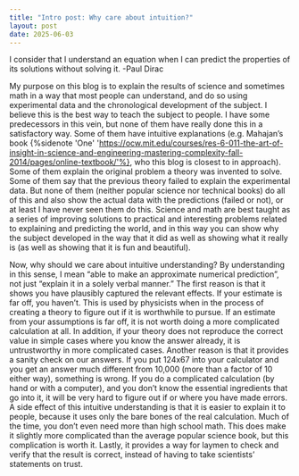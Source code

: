 ```yaml
---
title: "Intro post: Why care about intuition?"
layout: post
date: 2025-06-03
---
```


I consider that I understand an equation when I can predict the properties of its solutions without solving it.
-Paul Dirac

My purpose on this blog is to explain the results of science and sometimes math in a way that most people can understand, and do so using experimental data and the chronological development of the subject. I believe this is the best way to teach the subject to people. I have some predecessors in this vein, but none of them have really done this in a satisfactory way. Some of them have intuitive explanations (e.g. Mahajan’s book {%sidenote 'One' 'https://ocw.mit.edu/courses/res-6-011-the-art-of-insight-in-science-and-engineering-mastering-complexity-fall-2014/pages/online-textbook/'%}, who this blog is closest to in approach). Some of them explain the original problem a theory was invented to solve. Some of them say that the previous theory failed to explain the experimental data. But none of them (neither popular science nor technical books) do all of this and also show the actual data with the predictions (failed or not), or at least I have never seen them do this.
Science and math are best taught as a series of improving solutions to practical and interesting problems related to explaining and predicting the world, and in this way you can show why the subject developed in the way that it did as well as showing what it really is (as well as showing that it is fun and beautiful).

Now, why should we care about intuitive understanding? By understanding in this sense, I mean “able to make an approximate numerical prediction”, not just “explain it in a solely verbal manner.” The first reason is that it shows you have plausibly captured the relevant effects. If your estimate is far off, you haven’t. This is used by physicists when in the process of creating a theory to figure out if it is worthwhile to pursue. If an estimate from your assumptions is far off, it is not worth doing a more complicated calculation at all. In addition, if your theory does not reproduce the correct value in simple cases where you know the answer already, it is untrustworthy in more complicated cases.
Another reason is that it provides a sanity check on our answers. If you put 124x67 into your calculator and you get an answer much different from 10,000 (more than a factor of 10 either way), something is wrong. If you do a complicated calculation (by hand or with a computer), and you don’t know the essential ingredients that go into it, it will be very hard to figure out if or where you have made errors.
A side effect of this intuitive understanding
is that it is easier to explain it to people, because it uses only the bare bones of the real calculation. Much of the time, you don’t even need more than high school math. This does make it slightly more complicated than the average popular science book, but this complication is worth it. Lastly, it provides a way for laymen to check and verify that the result is correct, instead of having to take scientists’ statements on trust.

